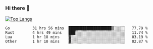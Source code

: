 ### Hi there 👋

<!--
**3Xpl0it3r/3Xpl0it3r** is a ✨ _special_ ✨ repository because its `README.md` (this file) appears on your GitHub profile.

Here are some ideas to get you started:

- 🔭 I’m currently working on ...
- 🌱 I’m currently learning ...
- 👯 I’m looking to collaborate on ...
- 🤔 I’m looking for help with ...
- 💬 Ask me about ...
- 📫 How to reach me: ...
- 😄 Pronouns: ...
- ⚡ Fun fact: ...
-->


[![Top Langs](https://github-readme-stats.vercel.app/api/top-langs/?username=3Xpl0it3r&layout=compact)](https://github.com/3Xpl0it3r/3Xpl0it3r)

<!--START_SECTION:waka-->

```text
Go          31 hrs 56 mins  ███████████████████▒░░░░░   77.79 %
Rust        4 hrs 49 mins   ███░░░░░░░░░░░░░░░░░░░░░░   11.74 %
Lua         1 hr 18 mins    ▓░░░░░░░░░░░░░░░░░░░░░░░░   03.19 %
Other       1 hr 10 mins    ▓░░░░░░░░░░░░░░░░░░░░░░░░   02.87 %
```

<!--END_SECTION:waka-->
